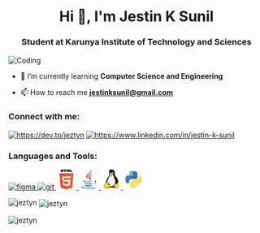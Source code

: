 
<h1 align="center">Hi 👋, I'm Jestin K Sunil</h1>
<h3 align="center">Student at Karunya Institute of Technology and Sciences</h3>
<img align="center" alt="Coding" width="800" src="https://media.giphy.com/media/qgQUggAC3Pfv687qPC/giphy.gif">

- 🌱 I’m currently learning **Computer Science and Engineering**

- 📫 How to reach me **jestinksunil@gmail.com**

<h3 align="left">Connect with me:</h3>
<p align="left">
<a href="https://dev.to/https://dev.to/jeztyn" target="blank"><img align="center" src="https://raw.githubusercontent.com/rahuldkjain/github-profile-readme-generator/master/src/images/icons/Social/devto.svg" alt="https://dev.to/jeztyn" height="30" width="40" /></a>
<a href="https://linkedin.com/in/https://www.linkedin.com/in/jestin-k-sunil" target="blank"><img align="center" src="https://raw.githubusercontent.com/rahuldkjain/github-profile-readme-generator/master/src/images/icons/Social/linked-in-alt.svg" alt="https://www.linkedin.com/in/jestin-k-sunil" height="30" width="40" /></a>
</p>

<h3 align="left">Languages and Tools:</h3>
<p align="left"> <a href="https://www.figma.com/" target="_blank" rel="noreferrer"> <img src="https://www.vectorlogo.zone/logos/figma/figma-icon.svg" alt="figma" width="40" height="40"/> </a> <a href="https://git-scm.com/" target="_blank" rel="noreferrer"> <img src="https://www.vectorlogo.zone/logos/git-scm/git-scm-icon.svg" alt="git" width="40" height="40"/> </a> <a href="https://www.w3.org/html/" target="_blank" rel="noreferrer"> <img src="https://raw.githubusercontent.com/devicons/devicon/master/icons/html5/html5-original-wordmark.svg" alt="html5" width="40" height="40"/> </a> <a href="https://www.java.com" target="_blank" rel="noreferrer"> <img src="https://raw.githubusercontent.com/devicons/devicon/master/icons/java/java-original.svg" alt="java" width="40" height="40"/> </a> <a href="https://www.linux.org/" target="_blank" rel="noreferrer"> <img src="https://raw.githubusercontent.com/devicons/devicon/master/icons/linux/linux-original.svg" alt="linux" width="40" height="40"/> </a> <a href="https://www.python.org" target="_blank" rel="noreferrer"> <img src="https://raw.githubusercontent.com/devicons/devicon/master/icons/python/python-original.svg" alt="python" width="40" height="40"/> </a> </p>

<p><img align="left" src="https://github-readme-stats.vercel.app/api/top-langs?username=jeztyn&show_icons=true&locale=en&layout=compact" alt="jeztyn" /></p>

<p>&nbsp;<img align="center" src="https://github-readme-stats.vercel.app/api?username=jeztyn&show_icons=true&locale=en" alt="jeztyn" /></p>

<p><img align="center" src="https://github-readme-streak-stats.herokuapp.com/?user=jeztyn&" alt="jeztyn" /></p>


